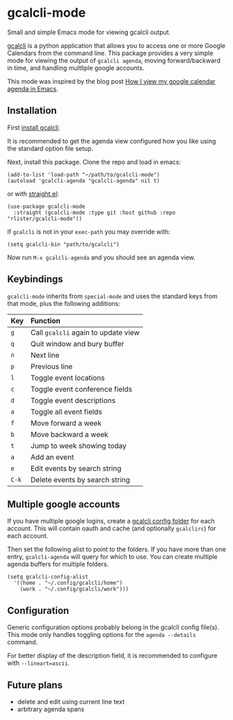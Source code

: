 # gcalcli-mode

Small and simple Emacs mode for viewing gcalcli output.

[gcalcli](https://github.com/insanum/gcalcli) is a python application
that allows you to access one or more Google Calendars from the
command line. This package provides a very simple mode for viewing the
output of `gcalcli agenda`, moving forward/backward in time, and
handling multliple google accounts.

This mode was inspired by the blog post
[How I view my google calendar agenda in Emacs](http://pragmaticemacs.com/emacs/how-i-view-my-google-calendar-agenda-in-emacs/).

## Installation

First [install gcalcli](https://github.com/insanum/gcalcli#installation).

It is recommended to get the agenda view configured how you like using
the standard option file setup.

Next, install this package. Clone the repo and load in emacs:

```elisp
(add-to-list 'load-path "~/path/to/gcalcli-mode")
(autoload 'gcalcli-agenda "gcalcli-agenda" nil t)
```

or with [straight.el](https://github.com/raxod502/straight.el):

```elisp
(use-package gcalcli-mode
  :straight (gcalcli-mode :type git :host github :repo "rlister/gcalcli-mode"))
```

If `gcalcli` is not in your `exec-path` you may override with:

```elisp
(setq gcalcli-bin "path/to/gcalcli")
```

Now run `M-x gcalcli-agenda` and you should see an agenda view.

## Keybindings

`gcalcli-mode` inherits from `special-mode` and uses the standard keys
from that mode, plus the following additions:

| Key   | Function                            |
|:------|:------------------------------------|
| `g`   | Call `gcalcli` again to update view |
| `q`   | Quit window and bury buffer         |
| `n`   | Next line                           |
| `p`   | Previous line                       |
| `l`   | Toggle event locations              |
| `c`   | Toggle event conference fields      |
| `d`   | Toggle event descriptions           |
| `a`   | Toggle all event fields             |
| `f`   | Move forward a week                 |
| `b`   | Move backward a week                |
| `t`   | Jump to week showing today          |
| `a`   | Add an event                        |
| `e`   | Edit events by search string        |
| `C-k` | Delete events by search string      |

## Multiple google accounts

If you have multiple google logins, create a [gcalcli config
folder](https://github.com/insanum/gcalcli#configuration-folders) for
each account. This will contain oauth and cache (and optionally
`gcalclirc`) for each account.

Then set the following alist to point to the folders. If you have more
than one entry, `gcalcli-agenda` will query for which to use. You can
create multiple agenda buffers for multiple folders.

```elisp
(setq gcalcli-config-alist
  '((home . "~/.config/gcalcli/home")
    (work . "~/.config/gcalcli/work")))
```

## Configuration

Generic configuration options probably belong in the gcalcli config
file(s). This mode only handles toggling options for the
`agenda --details` command.

For better display of the description field, it is recommended to
configure with `--lineart=ascii`.

## Future plans

- delete and edit using current line text
- arbitrary agenda spans
